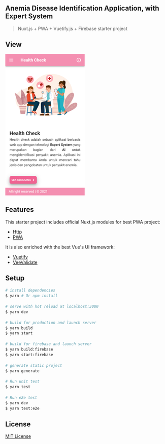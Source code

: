 ## Anemia Disease Identification Application, with Expert System

> Nuxt.js + PWA + Vuetify.js + Firebase starter project

## View
<img src="./src/static/view1.png" width="250px"> <br/>


## Features

This starter project includes official Nuxt.js modules for best PWA project:

- [Http](https://github.com/nuxt/http)
- [PWA](https://github.com/nuxt-community/pwa-module)

It is also enriched with the best Vue's UI framework:

- [Vuetify](https://vuetifyjs.com)
- [VeeValidate](https://logaretm.github.io/vee-validate)

## Setup

```bash
# install dependencies
$ yarn # Or npm install

# serve with hot reload at localhost:3000
$ yarn dev

# build for production and launch server
$ yarn build
$ yarn start

# build for firebase and launch server
$ yarn build:firebase
$ yarn start:firebase

# generate static project
$ yarn generate

# Run unit test
$ yarn test

# Run e2e test
$ yarn dev
$ yarn test:e2e
```


## License

[MIT License](./license.md)

